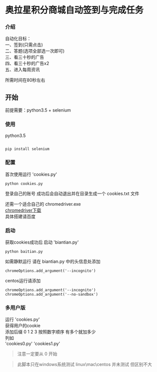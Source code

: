 # 奥拉星积分商城自动签到与完成任务

### 介绍 
自动化目标：  
一、签到(只需点击)   
二、答题(选项全部选一次即可)  
三、看三十秒的广告  
四、看三十秒的广告x2  
五、进入每周资讯  

所需时间在80秒左右
## 开始

前提需要：python3.5 + selenium

### 使用

python3.5
```bash

pip install selenium
```
### 配置

首次使用运行 'cookies.py'  
```
python cookies.py 
```
登录自己的账号
成功后会自动退出并在目录生成一个 cookies.txt 文件

还需一个适合自己的 chromedriver.exe  
[chromedriver下载](https://chromedriver.storage.googleapis.com/index.html)  
具体搭建请百度  

### 启动

获取cookies成功后
启动 'biantian.py'

```
python baitian.py
```

如需静默运行 请在 biantian.py 中的头信息处添加
```
chromeOptions.add_argument('--incognito') 
```
centos运行请添加
```
chromeOptions.add_argument('--incognito') 
chromeOptions.add_argument('--no-sandbox')
```
### 多用户版
运行 'cookies.py'            
获得用户的cookie        
添加后缀 0 1 2 3 按照数字顺序 有多个就加多少      
列如  
'cookies0.py'
'cookies1.py'

> 注意一定要从 0 开始

> 此脚本只在windows系统测试     linux\mac\centos 并未测试 但区别不大  
